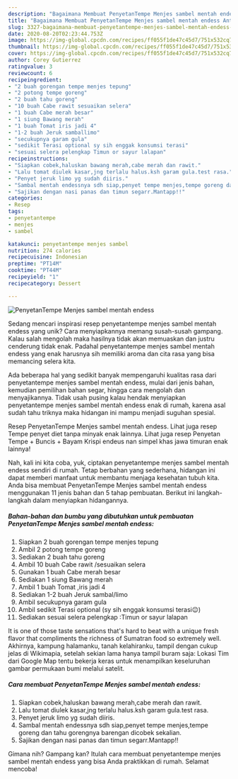```yaml
---
description: "Bagaimana Membuat PenyetanTempe Menjes sambel mentah endess Anti Gagal"
title: "Bagaimana Membuat PenyetanTempe Menjes sambel mentah endess Anti Gagal"
slug: 3327-bagaimana-membuat-penyetantempe-menjes-sambel-mentah-endess-anti-gagal
date: 2020-08-20T02:23:44.753Z
image: https://img-global.cpcdn.com/recipes/ff055f1de47c45d7/751x532cq70/penyetantempe-menjes-sambel-mentah-endess-foto-resep-utama.jpg
thumbnail: https://img-global.cpcdn.com/recipes/ff055f1de47c45d7/751x532cq70/penyetantempe-menjes-sambel-mentah-endess-foto-resep-utama.jpg
cover: https://img-global.cpcdn.com/recipes/ff055f1de47c45d7/751x532cq70/penyetantempe-menjes-sambel-mentah-endess-foto-resep-utama.jpg
author: Corey Gutierrez
ratingvalue: 3
reviewcount: 6
recipeingredient:
- "2 buah gorengan tempe menjes tepung"
- "2 potong tempe goreng"
- "2 buah tahu goreng"
- "10 buah Cabe rawit sesuaikan selera"
- "1 buah Cabe merah besar"
- "1 siung Bawang merah"
- "1 buah Tomat iris jadi 4"
- "1-2 buah Jeruk samballimo"
- "secukupnya garam gula"
- "sedikit Terasi optional sy sih enggak konsumsi terasi"
- "sesuai selera pelengkap Timun or sayur lalapan"
recipeinstructions:
- "Siapkan cobek,haluskan bawang merah,cabe merah dan rawit."
- "Lalu tomat diulek kasar,jng terlalu halus.ksh garam gula.test rasa."
- "Penyet jeruk limo yg sudah diiris."
- "Sambal mentah endessnya sdh siap,penyet tempe menjes,tempe goreng dan tahu gorengnya barengan dicobek sekalian."
- "Sajikan dengan nasi panas dan timun segarr.Mantapp!!"
categories:
- Resep
tags:
- penyetantempe
- menjes
- sambel

katakunci: penyetantempe menjes sambel 
nutrition: 274 calories
recipecuisine: Indonesian
preptime: "PT14M"
cooktime: "PT44M"
recipeyield: "1"
recipecategory: Dessert

---
```



![PenyetanTempe Menjes sambel mentah endess](https://img-global.cpcdn.com/recipes/ff055f1de47c45d7/751x532cq70/penyetantempe-menjes-sambel-mentah-endess-foto-resep-utama.jpg)

Sedang mencari inspirasi resep penyetantempe menjes sambel mentah endess yang unik? Cara menyiapkannya memang susah-susah gampang. Kalau salah mengolah maka hasilnya tidak akan memuaskan dan justru cenderung tidak enak. Padahal penyetantempe menjes sambel mentah endess yang enak harusnya sih memiliki aroma dan cita rasa yang bisa memancing selera kita.

Ada beberapa hal yang sedikit banyak mempengaruhi kualitas rasa dari penyetantempe menjes sambel mentah endess, mulai dari jenis bahan, kemudian pemilihan bahan segar, hingga cara mengolah dan menyajikannya. Tidak usah pusing kalau hendak menyiapkan penyetantempe menjes sambel mentah endess enak di rumah, karena asal sudah tahu triknya maka hidangan ini mampu menjadi suguhan spesial.

Resep PenyetanTempe Menjes sambel mentah endess. Lihat juga resep Tempe penyet diet tanpa minyak enak lainnya. Lihat juga resep Penyetan Tempe + Buncis + Bayam Krispi endeus nan simpel khas jawa timuran enak lainnya!


Nah, kali ini kita coba, yuk, ciptakan penyetantempe menjes sambel mentah endess sendiri di rumah. Tetap berbahan yang sederhana, hidangan ini dapat memberi manfaat untuk membantu menjaga kesehatan tubuh kita. Anda bisa membuat PenyetanTempe Menjes sambel mentah endess menggunakan 11 jenis bahan dan 5 tahap pembuatan. Berikut ini langkah-langkah dalam menyiapkan hidangannya.

<!--inarticleads1-->

##### Bahan-bahan dan bumbu yang dibutuhkan untuk pembuatan PenyetanTempe Menjes sambel mentah endess:

1. Siapkan 2 buah gorengan tempe menjes tepung
1. Ambil 2 potong tempe goreng
1. Sediakan 2 buah tahu goreng
1. Ambil 10 buah Cabe rawit /sesuaikan selera
1. Gunakan 1 buah Cabe merah besar
1. Sediakan 1 siung Bawang merah
1. Ambil 1 buah Tomat ,iris jadi 4
1. Sediakan 1-2 buah Jeruk sambal/limo
1. Ambil secukupnya garam gula
1. Ambil sedikit Terasi optional (sy sih enggak konsumsi terasi😉)
1. Sediakan sesuai selera pelengkap :Timun or sayur lalapan


It is one of those taste sensations that&#39;s hard to beat with a unique fresh flavor that compliments the richness of Sumatran food so extremely well. Akhirnya, kampung halamanku, tanah kelahiranku, tampil dengan cukup jelas di Wikimapia, setelah sekian lama hanya tampil buram saja: Lokasi Tim dari Google Map tentu bekerja keras untuk menampilkan keseluruhan gambar permukaan bumi melalui satelit. 

<!--inarticleads2-->

##### Cara membuat PenyetanTempe Menjes sambel mentah endess:

1. Siapkan cobek,haluskan bawang merah,cabe merah dan rawit.
1. Lalu tomat diulek kasar,jng terlalu halus.ksh garam gula.test rasa.
1. Penyet jeruk limo yg sudah diiris.
1. Sambal mentah endessnya sdh siap,penyet tempe menjes,tempe goreng dan tahu gorengnya barengan dicobek sekalian.
1. Sajikan dengan nasi panas dan timun segarr.Mantapp!!




Gimana nih? Gampang kan? Itulah cara membuat penyetantempe menjes sambel mentah endess yang bisa Anda praktikkan di rumah. Selamat mencoba!
